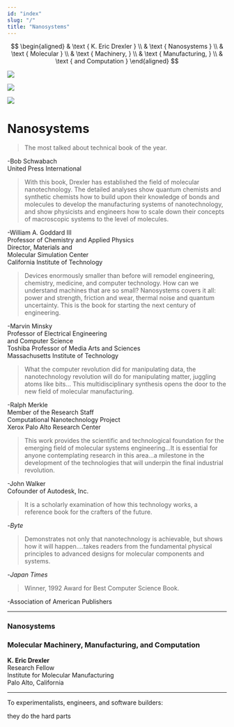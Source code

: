 ```yaml
---
id: "index"
slug: "/"
title: "Nanosystems"
---
```


$$
\begin{aligned}
& \text { K. Eric Drexler } \\
& \text { Nanosystems } \\
& \text { Molecular } \\
& \text { Machinery, } \\
& \text { Manufacturing, } \\
& \text { and Computation }
\end{aligned}
$$

![](https://nanosystems.contact.ms/cropped/2024_03_29_5078c09f4e8b2d767097g-01.jpg?height=291&width=342&top_left_y=1004&top_left_x=367)

![](https://nanosystems.contact.ms/cropped/2024_03_29_5078c09f4e8b2d767097g-01.jpg?height=271&width=342&top_left_y=1484&top_left_x=367)

![](https://nanosystems.contact.ms/cropped/2024_03_29_5078c09f4e8b2d767097g-01.jpg?height=281&width=337&top_left_y=1943&top_left_x=367)

# Nanosystems 

> The most talked about technical book of the year.

-Bob Schwabach<br/>United Press International

> With this book, Drexler has established the field of molecular nanotechnology. The detailed analyses show quantum chemists and synthetic chemists how to build upon their knowledge of bonds and molecules to develop the manufacturing systems of nanotechnology, and show physicists and engineers how to scale down their concepts of macroscopic systems to the level of molecules.

-William A. Goddard III<br/>Professor of Chemistry and Applied Physics<br/>Director, Materials and<br/>Molecular Simulation Center<br/>California Institute of Technology

> Devices enormously smaller than before will remodel engineering, chemistry, medicine, and computer technology. How can we understand machines that are so small? Nanosystems covers it all: power and strength, friction and wear, thermal noise and quantum uncertainty. This is the book for starting the next century of engineering.

-Marvin Minsky<br/>Professor of Electrical Engineering<br/>and Computer Science<br/>Toshiba Professor of Media Arts and Sciences<br/>Massachusetts Institute of Technology

> What the computer revolution did for manipulating data, the nanotechnology revolution will do for manipulating matter, juggling atoms like bits... This multidisciplinary synthesis opens the door to the new field of molecular manufacturing.

-Ralph Merkle<br/>Member of the Research Staff<br/>Computational Nanotechnology Project<br/>Xerox Palo Alto Research Center

> This work provides the scientific and technological foundation for the emerging field of molecular systems engineering...It is essential for anyone contemplating research in this area...a milestone in the development of the technologies that will underpin the final industrial revolution.

-John Walker<br/>Cofounder of Autodesk, Inc.

> It is a scholarly examination of how this technology works, a reference book for the crafters of the future.

-*Byte*

> Demonstrates not only that nanotechnology is achievable, but shows how it will happen....takes readers from the fundamental physical principles to advanced designs for molecular components and systems.

-*Japan Times* 

> Winner, 1992 Award for Best Computer Science Book.

-Association of American Publishers

***

### Nanosystems 

### Molecular Machinery, Manufacturing, and Computation

**K. Eric Drexler**<br/>Research Fellow<br/>Institute for Molecular Manufacturing<br/>Palo Alto, California

<!-- > A WILEY-INTERSCIENCE PUBLICATION<br/>John Wiley \& Sons, Inc.<br/>NEW YORK - CHICHESTER - BRISBANE - TORONTO - SINGAPORE -->

<!--***

Excerpt from "There's Plenty of Room at the Bottom" by Richard P. Feynman (C) 1960 by Engineering \& Science, California Institute of Technology; used with permission.

*In recognition of the importance of preserving what has been written, it is a policy of John Wiley \& Sons, Inc. to have books of enduring value published in the United States printed on acid-free paper, and we exert our best efforts to that end.*

Copyright (C) 1992 by John Wiley \& Sons, Inc.

All rights reserved. Published simultaneously in Canada.

Reproduction or translation of any part of this work beyond that permitted by section 107 or 108 of the 1976 United States Copyright Act without the permission of the copyright owner is unlawful. Requests for permission or further information should be addressed to the Permission Department, John Wiley \& Sons, Inc.

***Library of Congress Cataloging-in-Publication Data***

Drexler, K. Eric.

> Nanosystems : molecular machinery, manufacturing, and computation / K. Eric Drexler.<br/>p. $\mathrm{cm}$.<br/>"A Wiley-Interscience publication."<br/>Includes bibliographical references and index.<br/>ISBN 0-471-57547-X. -- ISBN 0-471-57518-6 (pbk.)<br/>1. Nanotechnology. I. Title.

T174.7.D74 1992<br/>620.4--dc20 $92-30870$<br/>CIP -->

***

To experimentalists, engineers, and software builders:

they do the hard parts
